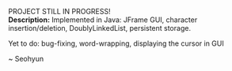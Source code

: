 PROJECT STILL IN PROGRESS!<br>
<b>Description:</b> Implemented in Java: JFrame GUI, character insertion/deletion, DoublyLinkedList, persistent storage.

Yet to do: bug-fixing, word-wrapping, displaying the cursor in GUI

~ Seohyun
